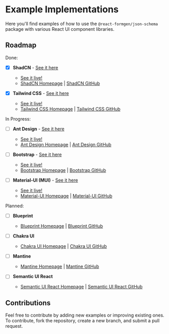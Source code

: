 # Example Implementations

Here you'll find examples of how to use the `@react-formgen/json-schema` package with various React UI component libraries.

## Roadmap

Done:

- [x] **ShadCN** - [See it here](https://github.com/m6io/schema-form-example-shadcn-ui)

  - [See it live!](https://schema-form-example-shadcn-ui.vercel.app/)
  - [ShadCN Homepage](https://ui.shadcn.com/) | [ShadCN GitHub](https://github.com/shadcn-ui/ui)

- [x] **Tailwind CSS** - [See it here](https://github.com/m6io/schema-form-example-tailwindcss)
  - [See it live!](https://schema-form-example-tailwindcss.vercel.app/)
  - [Tailwind CSS Homepage](https://tailwindcss.com/) | [Tailwind CSS GitHub](https://github.com/tailwindlabs/tailwindcss)

In Progress:

- [ ] **Ant Design** - [See it here](https://github.com/m6io/schema-form-example-antd)

  - [See it live!](https://schema-form-example-antd.vercel.app/)
  - [Ant Design Homepage](https://ant.design/) | [Ant Design GitHub](https://github.com/ant-design/ant-design)

- [ ] **Bootstrap** - [See it here](https://github.com/m6io/schema-form-example-bootstrap)

  - [See it live!](https://schema-form-example-bootstrap.vercel.app/)
  - [Bootstrap Homepage](https://getbootstrap.com/) | [Bootstrap GitHub](https://github.com/twbs/bootstrap)

- [ ] **Material-UI (MUI)** - [See it here](https://github.com/m6io/schema-form-example-material-ui)
  - [See it live!](https://schema-form-example-material-ui.vercel.app/)
  - [Material-UI Homepage](https://mui.com/) | [Material-UI GitHub](https://github.com/mui/material-ui)

Planned:

- [ ] **Blueprint**

  - [Blueprint Homepage](https://blueprintjs.com/) | [Blueprint GitHub](https://github.com/palantir/blueprint)

- [ ] **Chakra UI**

  - [Chakra UI Homepage](https://chakra-ui.com/) | [Chakra UI GitHub](https://github.com/chakra-ui/chakra-ui)

- [ ] **Mantine**

  - [Mantine Homepage](https://mantine.dev/) | [Mantine GitHub](https://github.com/mantinedev/mantine)

- [ ] **Semantic UI React**

  - [Semantic UI React Homepage](https://react.semantic-ui.com/) | [Semantic UI React GitHub](https://github.com/Semantic-Org/Semantic-UI-React)

## Contributions

Feel free to contribute by adding new examples or improving existing ones. To contribute, fork the repository, create a new branch, and submit a pull request.
